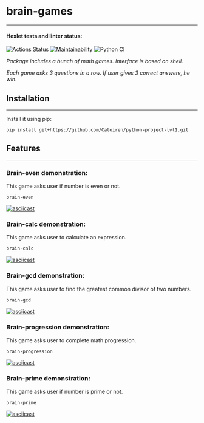 # brain-games
___
#### Hexlet tests and linter status:
[![Actions Status](https://github.com/Catoiren/python-project-lvl1/workflows/hexlet-check/badge.svg)](https://github.com/Catoiren/python-project-lvl1/actions)
[![Maintainability](https://api.codeclimate.com/v1/badges/a99a88d28ad37a79dbf6/maintainability)](https://codeclimate.com/github/codeclimate/codeclimate/maintainability)
![Python CI](https://github.com/Catoiren/python-project-lvl1/actions/workflows/linter.yml/badge.svg)

_Package includes a bunch of math games. Interface is based on shell._

_Each game asks 3 questions in a row. If user gives 3 correct answers, he win._

## Installation
___
Install it using pip:

    pip install git+https://github.com/Catoiren/python-project-lvl1.git

## Features
___
### Brain-even demonstration:
This game asks user if number is even or not.

    brain-even

[![asciicast](https://asciinema.org/a/404243.svg)](https://asciinema.org/a/404243)

### Brain-calc demonstration:
This game asks user to calculate an expression.

    brain-calc

[![asciicast](https://asciinema.org/a/418169.svg)](https://asciinema.org/a/418169)

### Brain-gcd demonstration:
This game asks user to find the greatest common divisor of two numbers.

    brain-gcd

[![asciicast](https://asciinema.org/a/418184.svg)](https://asciinema.org/a/418184)

### Brain-progression demonstration:
This game asks user to complete math progression.

    brain-progression

[![asciicast](https://asciinema.org/a/418812.svg)](https://asciinema.org/a/418812)

### Brain-prime demonstration:
This game asks user if number is prime or not.

    brain-prime

[![asciicast](https://asciinema.org/a/418875.svg)](https://asciinema.org/a/418875)
